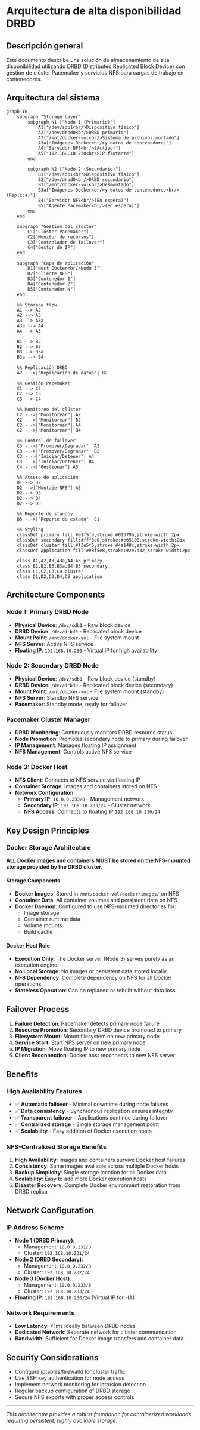 # Arquitectura de alta disponibilidad DRBD

## Descripción general

Este documento describe una solución de almacenamiento de alta disponibilidad utilizando DRBD (Distributed Replicated Block Device) con gestión de clúster Pacemaker y servicios NFS para cargas de trabajo en contenedores.

## Arquitectura del sistema

```mermaid
graph TB
    subgraph "Storage Layer"
        subgraph N1 ["Nodo 1 (Primario)"]
            A1["/dev/sdb1<br/>Dispositivo físico"]
            A2["/dev/drbd0<br/>DRBD primario"]
            A3["/mnt/docker-vol<br/>Sistema de archivos montado"]
            A3a["Imágenes Docker<br/>y datos de contenedores"]
            A4["Servidor NFS<br/>(Activo)"]
            A5["192.168.10.230<br/>IP flotante"]
        end
        
        subgraph N2 ["Nodo 2 (Secundario)"]
            B1["/dev/sdb1<br/>Dispositivo físico"]
            B2["/dev/drbd0<br/>DRBD secundario"]
            B3["/mnt/docker-vol<br/>Desmontado"]
            B3a["Imágenes Docker<br/>y datos de contenedores<br/>(Réplica)"]
            B4["Servidor NFS<br/>(En espera)"]
            B5["Agente Pacemaker<br/>(En espera)"]
        end
    end
    
    subgraph "Gestión del clúster"
        C1["Clúster Pacemaker"]
        C2["Monitor de recursos"]
        C3["Controlador de failover"]
        C4["Gestor de IP"]
    end
    
    subgraph "Capa de aplicación"
        D1["Host Docker<br/>Nodo 3"]
        D2["Cliente NFS"]
        D3["Contenedor 1"]
        D4["Contenedor 2"]
        D5["Contenedor N"]
    end
    
    %% Storage flow
    A1 --> A2
    A2 --> A3
    A3 --> A3a
    A3a --> A4
    A4 --> A5
    
    B1 --> B2
    B2 --> B3
    B3 --> B3a
    B3a --> B4
    
    %% Replicación DRBD
    A2 -.->|"Replicación de datos"| B2
    
    %% Gestión Pacemaker
    C1 --> C2
    C2 --> C3
    C3 --> C4
    
    %% Monitoreo del clúster
    C2 -.->|"Monitorear"| A2
    C2 -.->|"Monitorear"| B2
    C2 -.->|"Monitorear"| A4
    C2 -.->|"Monitorear"| B4
    
    %% Control de failover
    C3 -.->|"Promover/Degradar"| A2
    C3 -.->|"Promover/Degradar"| B2
    C3 -.->|"Iniciar/Detener"| A4
    C3 -.->|"Iniciar/Detener"| B4
    C4 -.->|"Gestionar"| A5
    
    %% Acceso de aplicación
    D1 --> D2
    D2 -->|"Montaje NFS"| A5
    D2 --> D3
    D2 --> D4
    D2 --> D5
    
    %% Reporte de standby
    B5 -.->|"Reporte de estado"| C1
    
    %% Styling
    classDef primary fill:#e1f5fe,stroke:#01579b,stroke-width:2px
    classDef secondary fill:#fff3e0,stroke:#e65100,stroke-width:2px
    classDef cluster fill:#f3e5f5,stroke:#4a148c,stroke-width:2px
    classDef application fill:#e8f5e8,stroke:#2e7d32,stroke-width:2px
    
    class A1,A2,A3,A3a,A4,A5 primary
    class B1,B2,B3,B3a,B4,B5 secondary
    class C1,C2,C3,C4 cluster
    class D1,D2,D3,D4,D5 application
```

## Architecture Components

### Node 1: Primary DRBD Node
- **Physical Device**: `/dev/sdb1` - Raw block device
- **DRBD Device**: `/dev/drbd0` - Replicated block device
- **Mount Point**: `/mnt/docker-vol` - File system mount
- **NFS Server**: Active NFS service
- **Floating IP**: `192.168.10.230` - Virtual IP for high availability

### Node 2: Secondary DRBD Node
- **Physical Device**: `/dev/sdb1` - Raw block device (standby)
- **DRBD Device**: `/dev/drbd0` - Replicated block device (secondary)
- **Mount Point**: `/mnt/docker-vol` - File system mount (standby)
- **NFS Server**: Standby NFS service
- **Pacemaker**: Standby mode, ready for failover

### Pacemaker Cluster Manager
- **DRBD Monitoring**: Continuously monitors DRBD resource status
- **Node Promotion**: Promotes secondary node to primary during failover
- **IP Management**: Manages floating IP assignment
- **NFS Management**: Controls active NFS service

### Node 3: Docker Host
- **NFS Client**: Connects to NFS service via floating IP
- **Container Storage**: Images and containers stored on NFS
- **Network Configuration**:
  - **Primary IP**: `10.0.0.233/8` - Management network
  - **Secondary IP**: `192.168.10.233/24` - Cluster network
  - **NFS Access**: Connects to floating IP `192.168.10.230/24`

## Key Design Principles

### Docker Storage Architecture
**ALL Docker images and containers MUST be stored on the NFS-mounted storage provided by the DRBD cluster.**

#### Storage Components
- **Docker Images**: Stored in `/mnt/docker-vol/docker/images/` on NFS
- **Container Data**: All container volumes and persistent data on NFS
- **Docker Daemon**: Configured to use NFS-mounted directories for:
  - Image storage
  - Container runtime data
  - Volume mounts
  - Build cache

#### Docker Host Role
- **Execution Only**: The Docker server (Node 3) serves purely as an execution engine
- **No Local Storage**: No images or persistent data stored locally
- **NFS Dependency**: Complete dependency on NFS for all Docker operations
- **Stateless Operation**: Can be replaced or rebuilt without data loss

## Failover Process

1. **Failure Detection**: Pacemaker detects primary node failure
2. **Resource Promotion**: Secondary DRBD device promoted to primary
3. **Filesystem Mount**: Mount filesystem on new primary node
4. **Service Start**: Start NFS server on new primary node
5. **IP Migration**: Move floating IP to new primary node
6. **Client Reconnection**: Docker host reconnects to new NFS server

## Benefits

### High Availability Features
- ✅ **Automatic failover** - Minimal downtime during node failures
- ✅ **Data consistency** - Synchronous replication ensures integrity
- ✅ **Transparent failover** - Applications continue during failover
- ✅ **Centralized storage** - Single storage management point
- ✅ **Scalability** - Easy addition of Docker execution hosts

### NFS-Centralized Storage Benefits
1. **High Availability**: Images and containers survive Docker host failures
2. **Consistency**: Same images available across multiple Docker hosts
3. **Backup Simplicity**: Single storage location for all Docker data
4. **Scalability**: Easy to add more Docker execution hosts
5. **Disaster Recovery**: Complete Docker environment restoration from DRBD replica

## Network Configuration

### IP Address Scheme
- **Node 1 (DRBD Primary)**:
  - Management: `10.0.0.231/8`
  - Cluster: `192.168.10.231/24`
- **Node 2 (DRBD Secondary)**:
  - Management: `10.0.0.232/8`
  - Cluster: `192.168.10.232/24`
- **Node 3 (Docker Host)**:
  - Management: `10.0.0.233/8`
  - Cluster: `192.168.10.233/24`
- **Floating IP**: `192.168.10.230/24` (Virtual IP for HA)

### Network Requirements
- **Low Latency**: <1ms ideally between DRBD nodes
- **Dedicated Network**: Separate network for cluster communication
- **Bandwidth**: Sufficient for Docker image transfers and container data

## Security Considerations

- Configure iptables/firewalld for cluster traffic
- Use SSH key authentication for node access
- Implement network monitoring for intrusion detection
- Regular backup configuration of DRBD storage
- Secure NFS exports with proper access controls

---

*This architecture provides a robust foundation for containerized workloads requiring persistent, highly available storage.*
